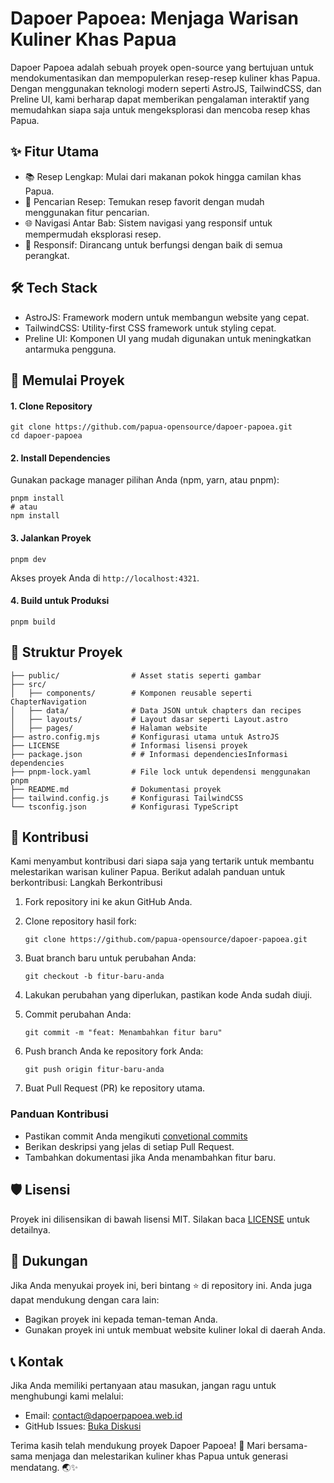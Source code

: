 # Dapoer Papoea: Menjaga Warisan Kuliner Khas Papua

Dapoer Papoea adalah sebuah proyek open-source yang bertujuan untuk mendokumentasikan dan mempopulerkan resep-resep kuliner khas Papua. Dengan menggunakan teknologi modern seperti AstroJS, TailwindCSS, dan Preline UI, kami berharap dapat memberikan pengalaman interaktif yang memudahkan siapa saja untuk mengeksplorasi dan mencoba resep khas Papua.

## ✨ Fitur Utama

- 📚 Resep Lengkap: Mulai dari makanan pokok hingga camilan khas Papua.
- 🔎 Pencarian Resep: Temukan resep favorit dengan mudah menggunakan fitur pencarian.
- 🌐 Navigasi Antar Bab: Sistem navigasi yang responsif untuk mempermudah eksplorasi resep.
- 📱 Responsif: Dirancang untuk berfungsi dengan baik di semua perangkat.

## 🛠️ Tech Stack

- AstroJS: Framework modern untuk membangun website yang cepat.
- TailwindCSS: Utility-first CSS framework untuk styling cepat.
- Preline UI: Komponen UI yang mudah digunakan untuk meningkatkan antarmuka pengguna.

## 🚀 Memulai Proyek

#### 1. Clone Repository

```
git clone https://github.com/papua-opensource/dapoer-papoea.git
cd dapoer-papoea
```

#### 2. Install Dependencies

Gunakan package manager pilihan Anda (npm, yarn, atau pnpm):

```
pnpm install
# atau
npm install
```

#### 3. Jalankan Proyek

```
pnpm dev
```

Akses proyek Anda di ```http://localhost:4321```.

#### 4. Build untuk Produksi

```
pnpm build
```

## 📂 Struktur Proyek

```
├── public/                # Asset statis seperti gambar
├── src/                   
│   ├── components/        # Komponen reusable seperti ChapterNavigation
│   ├── data/              # Data JSON untuk chapters dan recipes
│   ├── layouts/           # Layout dasar seperti Layout.astro
│   ├── pages/             # Halaman website
├── astro.config.mjs       # Konfigurasi utama untuk AstroJS
├── LICENSE                # Informasi lisensi proyek
├── package.json           # # Informasi dependenciesInformasi dependencies
├── pnpm-lock.yaml         # File lock untuk dependensi menggunakan pnpm
├── README.md              # Dokumentasi proyek
├── tailwind.config.js     # Konfigurasi TailwindCSS
└── tsconfig.json          # Konfigurasi TypeScript
```

## 🤝 Kontribusi

Kami menyambut kontribusi dari siapa saja yang tertarik untuk membantu melestarikan warisan kuliner Papua. Berikut adalah panduan untuk berkontribusi:
Langkah Berkontribusi

1. Fork repository ini ke akun GitHub Anda.

2. Clone repository hasil fork:

    ```
    git clone https://github.com/papua-opensource/dapoer-papoea.git
    ```

3. Buat branch baru untuk perubahan Anda:

    ```
    git checkout -b fitur-baru-anda
    ```

4. Lakukan perubahan yang diperlukan, pastikan kode Anda sudah diuji.

5. Commit perubahan Anda:

    ```
    git commit -m "feat: Menambahkan fitur baru"
    ```

6. Push branch Anda ke repository fork Anda:

    ```
    git push origin fitur-baru-anda
    ```

7. Buat Pull Request (PR) ke repository utama.

### Panduan Kontribusi

- Pastikan commit Anda mengikuti [convetional commits](https://www.conventionalcommits.org/en/v1.0.0/)
- Berikan deskripsi yang jelas di setiap Pull Request.
- Tambahkan dokumentasi jika Anda menambahkan fitur baru.

## 🛡️ Lisensi

Proyek ini dilisensikan di bawah lisensi MIT. Silakan baca [LICENSE](./LICENSE) untuk detailnya.

## 💌 Dukungan

Jika Anda menyukai proyek ini, beri bintang ⭐ di repository ini. Anda juga dapat mendukung dengan cara lain:

- Bagikan proyek ini kepada teman-teman Anda.
- Gunakan proyek ini untuk membuat website kuliner lokal di daerah Anda.

## 📞 Kontak

Jika Anda memiliki pertanyaan atau masukan, jangan ragu untuk menghubungi kami melalui:

- Email: [contact@dapoerpapoea.web.id](contact@dapoerpapoea.web.id)
- GitHub Issues: [Buka Diskusi](https://github.com/papua-opensource/dapoer-papoea/issues/new)

Terima kasih telah mendukung proyek Dapoer Papoea! 🙌 Mari bersama-sama menjaga dan melestarikan kuliner khas Papua untuk generasi mendatang. 🌏✨